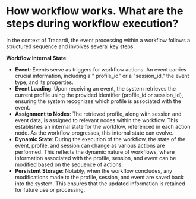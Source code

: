 # How workflow works. What are the steps during workflow execution?

In the context of Tracardi, the event processing within a workflow follows a structured sequence and involves several
key steps:

**Workflow Internal State**:

- **Event**: Events serve as triggers for workflow actions. An event carries crucial information, including a "
profile_id" or a "session_id," the event type, and its properties.
- **Event Loading**: Upon receiving an event, the system retrieves the current profile using the provided
identifier (profile_id or session_id), ensuring the system recognizes which profile is associated with the event.
- **Assignment to Nodes**: The retrieved profile, along with session and event data, is assigned to relevant nodes
within the workflow. This establishes an internal state for the workflow, referenced in each action node. As the
workflow progresses, this internal state can evolve.
- **Dynamic State**: During the execution of the workflow, the state of the event, profile, and session can change
as various actions are performed. This reflects the dynamic nature of workflows, where information associated with
the profile, session, and event can be modified based on the sequence of actions.
- **Persistent Storage**: Notably, when the workflow concludes, any modifications made to the profile, session, and
event are saved back into the system. This ensures that the updated information is retained for future use or
processing.